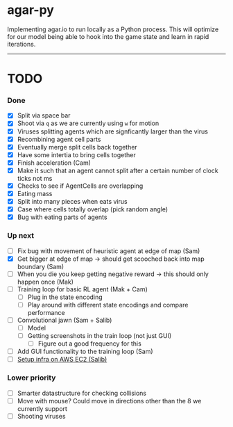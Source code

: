 # agar-py

Implementing agar.io to run locally as a Python process. This will optimize for our model being able to hook into the game state and learn in rapid iterations.

---

# TODO

### Done

- [x] Split via space bar
- [x] Shoot via `q` as we are currently using `w` for motion
- [x] Viruses splitting agents which are signficantly larger than the virus
- [x] Recombining agent cell parts
- [x] Eventually merge split cells back together
- [x] Have some intertia to bring cells together
- [x] Finish acceleration (Cam)
- [x] Make it such that an agent cannot split after a certain number of clock ticks not ms
- [x] Checks to see if AgentCells are overlapping
- [x] Eating mass
- [x] Split into many pieces when eats virus
- [x] Case where cells totally overlap (pick random angle)
- [x] Bug with eating parts of agents

### Up next

- [ ] Fix bug with movement of heuristic agent at edge of map (Sam)
- [X] Get bigger at edge of map -> should get scooched back into map boundary (Sam)
- [ ] When you die you keep getting negative reward -> this should only happen once (Mak)
- [ ] Training loop for basic RL agent (Mak + Cam)
  - [ ] Plug in the state encoding
  - [ ] Play around with different state encodings and compare performance
- [ ] Convolutional jawn (Sam + Salib)
  - [ ] Model
  - [ ] Getting screenshots in the train loop (not just GUI)
    - [ ] Figure out a good frequency for this
- [ ] Add GUI functionality to the training loop (Sam)
- [ ] [Setup infra on AWS EC2 (Salib)](https://piazza.com/class/k58sba3uizm5md?cid=600)

### Lower priority

- [ ] Smarter datastructure for checking collisions
- [ ] Move with mouse? Could move in directions other than the 8 we currently support
- [ ] Shooting viruses
